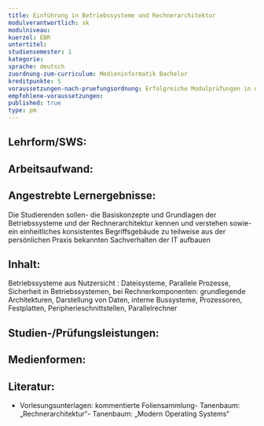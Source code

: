 ```yaml
---
title: Einführung in Betriebssysteme und Rechnerarchitektur
modulverantwortlich: sk
modulniveau:
kuerzel: EBR
untertitel:
studiensemester: 1
kategorie:
sprache: deutsch
zuordnung-zum-curriculum: Medieninformatik Bachelor
kreditpunkte: 5
voraussetzungen-nach-pruefungsordnung: Erfolgreiche Modulprüfungen in den Modulen des Grundstudiums
empfohlene-voraussetzungen: 
published: true
type: pm
---
```


## Lehrform/SWS:


## Arbeitsaufwand:

## Angestrebte Lernergebnisse:
Die Studierenden sollen- die Basiskonzepte und Grundlagen der Betriebssysteme und der Rechnerarchitektur kennen und verstehen sowie- ein einheitliches konsistentes Begriffsgebäude zu teilweise aus der persönlichen Praxis bekannten Sachverhalten der IT aufbauen

## Inhalt:
Betriebssysteme aus Nutzersicht : Dateisysteme, Parallele Prozesse, Sicherheit in Betriebssystemen, bei Rechnerkomponenten: grundlegende Architekturen, Darstellung von Daten, interne Bussysteme, Prozessoren, Festplatten, Peripherieschnittstellen, Parallelrechner

## Studien-/Prüfungsleistungen:


## Medienformen:


## Literatur:
- Vorlesungsunterlagen: kommentierte Foliensammlung- Tanenbaum: „Rechnerarchitektur“- Tanenbaum: „Modern Operating Systems“

